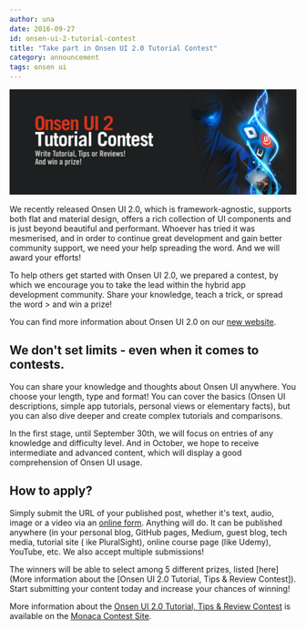 ```yaml
---
author: una
date: 2016-09-27
id: onsen-ui-2-tutorial-contest
title: "Take part in Onsen UI 2.0 Tutorial Contest"
category: announcement
tags: onsen ui
---
```


![Title](/blog/content/images/2016/Sep/tutorialcontest.png)

We recently released Onsen UI 2.0, which is framework-agnostic, supports both flat and material design, offers a rich collection of UI components and is just beyond beautiful and performant. Whoever has tried it was mesmerised, and in order to continue great development and gain better community support, we need your help spreading the word. And we will award your efforts!
<!-- more -->

To help others get started with Onsen UI 2.0, we prepared a contest, by which we encourage you to take the lead within the hybrid app development community. Share your knowledge, teach a trick, or spread the word > and win a prize!

You can find more information about Onsen UI 2.0 on our [new website](https://onsen.io/).

## We don't set limits - even when it comes to contests.

You can share your knowledge and thoughts about Onsen UI anywhere. You choose your length, type and format! You can cover the basics (Onsen UI descriptions, simple app tutorials, personal views or elementary facts), but you can also dive deeper and create complex tutorials and comparisons.

In the first stage, until September 30th, we will focus on entries of any knowledge and difficulty level. And in October, we hope to receive intermediate and advanced content, which will display a good comprehension of Onsen UI usage.

## How to apply?

Simply submit the URL of your published post, whether it's text, audio, image or a video via an [online form](https://docs.google.com/forms/d/e/1FAIpQLSddlVXbl2ADk-QakmMTujnLnsCJb2G-D2NHAqXHYYDzt1jc1Q/viewform?c=0&w=1). Anything will do. It can be published anywhere (in your personal blog, GitHub pages, Medium, guest blog, tech media, tutorial site ( ike PluralSight), online course page (like Udemy), YouTube, etc. We also accept multiple submissions!

The winners will be able to select among 5 different prizes, listed [here](More information about the [Onsen UI 2.0 Tutorial, Tips & Review Contest]). Start submitting your content today and increase your chances of winning!


More information about the [Onsen UI 2.0 Tutorial, Tips & Review Contest](https://monaca.io/contest-onsenui2/) is available on the [Monaca Contest Site](https://monaca.io/contest-onsenui2/).

